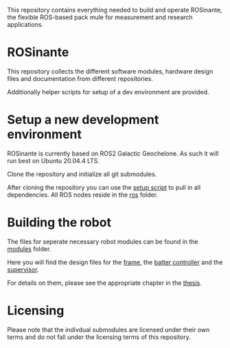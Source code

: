 This repository contains everything needed to build and operate ROSinante, the flexible ROS-based pack mule for measurement and research applications.

# ROSinante
This repository collects the different software modules, hardware design files and documentation from different repositories.

Additionally helper scripts for setup of a dev environment are provided.

# Setup a new development environment

ROSinante is currently based on ROS2 Galactic Geochelone. As such it will run best on Ubuntu 20.04.4 LTS.

Clone the repository and initialize all git submodules.

After cloning the repository you can use the [setup script](/scripts/setup_dev_env_ubuntu.sh) to pull in all dependencies.
All ROS nodes reside in the [ros](/ros/) folder. 

# Building the robot

The files for seperate necessary robot modules can be found in the [modules](/modules/) folder.

Here you will find the design files for the [frame](/modules/frame/), the [batter controller](/modules/bprotect/) and the [supervisor](/modules/supervisor/).

For details on them, please see the appropriate chapter in the [thesis](/thesis).

# Licensing
Please note that the indivdual submodules are licensed under their own terms and do not fall under the licensing terms of this repository.
